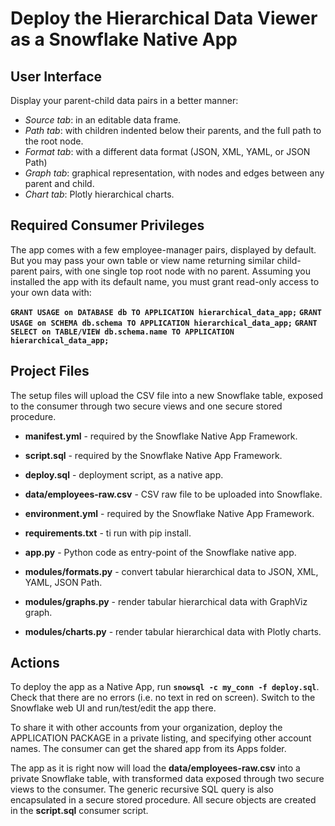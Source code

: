 # Deploy the Hierarchical Data Viewer as a Snowflake Native App

## User Interface

Display your parent-child data pairs in a better manner:

* *Source tab*: in an editable data frame.
* *Path tab*: with children indented below their parents, and the full path to the root node.
* *Format tab*: with a different data format (JSON, XML, YAML, or JSON Path)
* *Graph tab*: graphical representation, with nodes and edges between any parent and child.
* *Chart tab*: Plotly hierarchical charts.

## Required Consumer Privileges

The app comes with a few employee-manager pairs, displayed by default. But you may pass your own table or view name returning similar child-parent pairs, with one single top root node with no parent. Assuming you installed the app with its default name, you must grant read-only access to your own data with:

**`GRANT USAGE on DATABASE db TO APPLICATION hierarchical_data_app;`**
**`GRANT USAGE on SCHEMA db.schema TO APPLICATION hierarchical_data_app;`**
**`GRANT SELECT on TABLE/VIEW db.schema.name TO APPLICATION hierarchical_data_app;`**

## Project Files

The setup files will upload the CSV file into a new Snowflake table, exposed to the consumer through two secure views and one secure stored procedure.

* **manifest.yml** - required by the Snowflake Native App Framework.
* **script.sql** - required by the Snowflake Native App Framework.
* **deploy.sql** - deployment script, as a native app.
* **data/employees-raw.csv** - CSV raw file to be uploaded into Snowflake.
* **environment.yml** - required by the Snowflake Native App Framework.
* **requirements.txt** - ti run with pip install.

* **app.py** - Python code as entry-point of the Snowflake native app.
* **modules/formats.py** - convert tabular hierarchical data to JSON, XML, YAML, JSON Path.
* **modules/graphs.py** - render tabular hierarchical data with GraphViz graph.
* **modules/charts.py** - render tabular hierarchical data with Plotly charts.

## Actions

To deploy the app as a Native App, run **`snowsql -c my_conn -f deploy.sql`**. Check that there are no errors (i.e. no text in red on screen). Switch to the Snowflake web UI and run/test/edit the app there.

To share it with other accounts from your organization, deploy the APPLICATION PACKAGE in a private listing, and specifying other account names. The consumer can get the shared app from its Apps folder.

The app as it is right now will load the **data/employees-raw.csv** into a private Snowflake table, with transformed data exposed through two secure views to the consumer. The generic recursive SQL query is also encapsulated in a secure stored procedure. All secure objects are created in the **script.sql** consumer script.